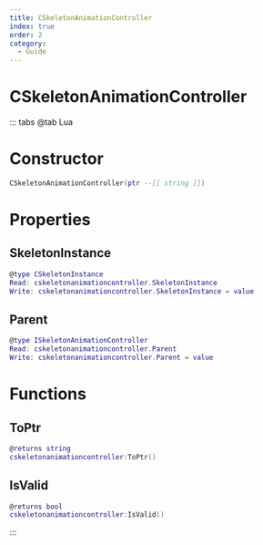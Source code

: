 ```yaml
---
title: CSkeletonAnimationController
index: true
order: 2
category:
  - Guide
---
```


# CSkeletonAnimationController

::: tabs
@tab Lua
# Constructor
```lua
CSkeletonAnimationController(ptr --[[ string ]])
```
# Properties
## SkeletonInstance 
```lua
@type CSkeletonInstance
Read: cskeletonanimationcontroller.SkeletonInstance
Write: cskeletonanimationcontroller.SkeletonInstance = value
```
## Parent 
```lua
@type ISkeletonAnimationController
Read: cskeletonanimationcontroller.Parent
Write: cskeletonanimationcontroller.Parent = value
```
# Functions
## ToPtr
```lua
@returns string
cskeletonanimationcontroller:ToPtr()
```
## IsValid
```lua
@returns bool
cskeletonanimationcontroller:IsValid()
```

:::